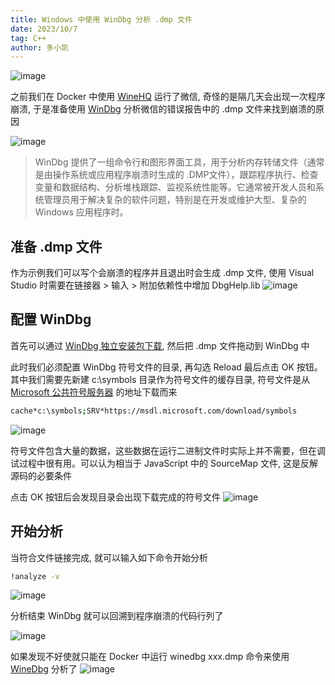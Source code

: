 ```yaml
---
title: Windows 中使用 WinDbg 分析 .dmp 文件
date: 2023/10/7
tag: C++
author: 多小凯
---
```


![image](https://github.com/xiaoxiaojx/blog/assets/23253540/6dcd91b2-e00f-4b41-9bba-1414d6d2cc5b)

之前我们在 Docker 中使用 [WineHQ](https://www.winehq.org/) 运行了微信, 奇怪的是隔几天会出现一次程序崩溃, 于是准备使用 [WinDbg](https://learn.microsoft.com/zh-cn/windows-hardware/drivers/debugger/windbg-overview) 分析微信的错误报告中的 .dmp 文件来找到崩溃的原因

![image](https://github.com/xiaoxiaojx/blog/assets/23253540/0b2efc27-88a2-4a21-abf2-139e4389c657)

> WinDbg 提供了一组命令行和图形界面工具，用于分析内存转储文件（通常是由操作系统或应用程序崩溃时生成的 .DMP文件），跟踪程序执行、检查变量和数据结构、分析堆栈跟踪、监视系统性能等。它通常被开发人员和系统管理员用于解决复杂的软件问题，特别是在开发或维护大型、复杂的 Windows 应用程序时。

## 准备 .dmp 文件
作为示例我们可以写个会崩溃的程序并且退出时会生成 .dmp 文件, 使用 Visual Studio 时需要在链接器 > 输入 > 附加依赖性中增加 DbgHelp.lib
![image](https://github.com/xiaoxiaojx/blog/assets/23253540/8bd5bb5b-e619-465d-ac7d-32a87294218b)

## 配置 WinDbg
首先可以通过 [WinDbg 独立安装包下载](https://www.cnblogs.com/FKdelphi/p/12213710.html),
然后把 .dmp 文件拖动到 WinDbg 中

此时我们必须配置 WinDbg 符号文件的目录, 再勾选 Reload 最后点击 OK 按钮。其中我们需要先新建 c:\symbols 目录作为符号文件的缓存目录, 符号文件是从 [Microsoft 公共符号服务器](https://learn.microsoft.com/zh-cn/windows-hardware/drivers/debugger/microsoft-public-symbols) 的地址下载而来
```bash
cache*c:\symbols;SRV*https://msdl.microsoft.com/download/symbols
```
![image](https://github.com/xiaoxiaojx/blog/assets/23253540/a68b93b2-7049-4955-8da6-bd70d4d14f3f)

符号文件包含大量的数据，这些数据在运行二进制文件时实际上并不需要，但在调试过程中很有用。可以认为相当于 JavaScript 中的 SourceMap 文件, 这是反解源码的必要条件

点击 OK 按钮后会发现目录会出现下载完成的符号文件
![image](https://github.com/xiaoxiaojx/blog/assets/23253540/bf750185-43ad-4069-9997-168483cb9fdd)

## 开始分析
当符合文件链接完成, 就可以输入如下命令开始分析
```bash
!analyze -v
```
![image](https://github.com/xiaoxiaojx/blog/assets/23253540/3bcdeefb-2db8-478d-bdd4-6fba0d0878bb)

分析结束 WinDbg 就可以回溯到程序崩溃的代码行列了

![image](https://github.com/xiaoxiaojx/blog/assets/23253540/e37f8b83-67b9-42d1-870b-a3744216e1ce)

如果发现不好使就只能在 Docker 中运行 winedbg xxx.dmp 命令来使用 [WineDbg](https://wiki.winehq.org/Wine_Developer%27s_Guide/Debugging_Wine#Crashes)  分析了
![image](https://github.com/xiaoxiaojx/blog/assets/23253540/213d763c-e92f-41ad-825c-c42bd421924e)
